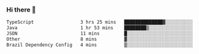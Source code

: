### Hi there 👋

<!--START_SECTION:waka-->

```txt
TypeScript                 3 hrs 25 mins   ██████████████▓░░░░░░░░░░   59.28 %
Java                       1 hr 53 mins    ████████▒░░░░░░░░░░░░░░░░   32.78 %
JSON                       11 mins         █░░░░░░░░░░░░░░░░░░░░░░░░   03.41 %
Other                      8 mins          ▓░░░░░░░░░░░░░░░░░░░░░░░░   02.49 %
Brazil Dependency Config   4 mins          ▒░░░░░░░░░░░░░░░░░░░░░░░░   01.20 %
```

<!--END_SECTION:waka-->

<!--
**jerry-shao/jerry-shao** is a ✨ _special_ ✨ repository because its `README.md` (this file) appears on your GitHub profile.

Here are some ideas to get you started:

- 🔭 I’m currently working on ...
- 🌱 I’m currently learning ...
- 👯 I’m looking to collaborate on ...
- 🤔 I’m looking for help with ...
- 💬 Ask me about ...
- 📫 How to reach me: ...
- 😄 Pronouns: ...
- ⚡ Fun fact: ...
-->
